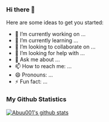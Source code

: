 ### Hi there 👋

Here are some ideas to get you started:

- 🔭 I’m currently working on ...
- 🌱 I’m currently learning ...
- 👯 I’m looking to collaborate on ...
- 🤔 I’m looking for help with ...
- 💬 Ask me about ...
- 📫 How to reach me: ...
- 😄 Pronouns: ...
- ⚡ Fun fact: ...
### My Github Statistics
 [![Abuu001's github stats](https://github-readme-stats.vercel.app/api?username=Abuu001)](https://github.com/Abuu001/github-readme-stats)
